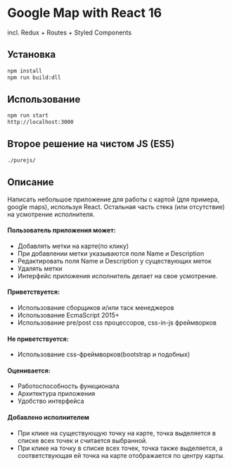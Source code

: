 # Google Map with React 16
incl. Redux + Routes + Styled Components


## Установка
```bash
npm install
npm run build:dll
```

## Использование

```bash
npm run start
http://localhost:3000
```

## Второе решение на чистом JS (ES5)

```bash
./purejs/
```


## Описание

﻿Написать небольшое приложение для работы с картой (для примера, google maps), используя React. Остальная часть стека (или отсутствие) на усмотрение исполнителя.
 
#### Пользователь приложения может: 
 + Добавлять метки на карте(по клику) 
 + При добавлении метки указываются поля Name и Description 
 + Редактировать поля Name и Description у существующих меток 
 + Удалять метки 
 + Интерфейс приложения исполнитель делает на свое усмотрение.
 
#### Приветствуется: 
 + Использование сборщиков и/или таск менеджеров 
 + Использование EcmaScript 2015+ 
 + Использование pre/post css процессоров, css-in-js фреймворков
 
#### Не приветствуется: 
 + Использование css-фреймворков(bootstrap и подобных)
 
#### Оценивается: 
 + Работоспособность функционала 
 + Архитектура приложения 
 + Удобство интерфейса
 
 #### Добавлено исполнителем
 + При клике на существующую точку на карте, точка выделяется в списке всех точек и считается выбранной.
 + При клике на точку в списке всех точек, точка также выделяется, а соответствующая ей точка на карте отображается по центру карты.
 

